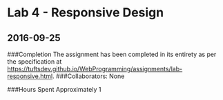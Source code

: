# Lab 4 - Responsive Design
## 2016-09-25

###Completion
The assignment has been completed in its entirety as per the specification at https://tuftsdev.github.io/WebProgramming/assignments/lab-responsive.html.
###Collaborators:
None

###Hours Spent
Approximately 1
